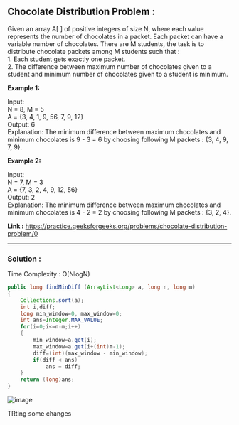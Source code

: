 <h2> Chocolate Distribution Problem : </h2>
Given an array A[ ] of positive integers of size N, where each value represents the number of chocolates in a packet. Each packet can have a variable number of chocolates. There are M students, the task is to distribute chocolate packets among M students such that : <br/>
1. Each student gets exactly one packet. <br/>
2. The difference between maximum number of chocolates given to a student and minimum number of chocolates given to a student is minimum. <br/>

**Example 1:**

Input: <br/>
N = 8, M = 5 <br/>
A = {3, 4, 1, 9, 56, 7, 9, 12} <br/>
Output: 6 <br/>
Explanation: The minimum difference between maximum chocolates and minimum chocolates is 9 - 3 = 6 by choosing following M packets : {3, 4, 9, 7, 9}. <br/>

**Example 2:**

Input: <br/>
N = 7, M = 3 <br/>
A = {7, 3, 2, 4, 9, 12, 56} <br/>
Output: 2 <br/>
Explanation: The minimum difference between maximum chocolates and minimum chocolates is 4 - 2 = 2 by choosing following M packets : {3, 2, 4}.


**Link :** https://practice.geeksforgeeks.org/problems/chocolate-distribution-problem/0


------------------------------------------------------------------------------------------------------------------------------------------------------


<h3> Solution : </h3>

Time Complexity : O(NlogN)

```java
public long findMinDiff (ArrayList<Long> a, long n, long m)
{
    Collections.sort(a);
    int i,diff;
    long min_window=0, max_window=0;
    int ans=Integer.MAX_VALUE;
    for(i=0;i<=n-m;i++)
    {
        min_window=a.get(i);
        max_window=a.get(i+(int)m-1);
        diff=(int)(max_window - min_window);
        if(diff < ans)
            ans = diff;
    }
    return (long)ans;
}
```
![image](https://user-images.githubusercontent.com/23376002/155646608-5059acbd-93b6-413c-886a-4819f8246539.png)

TRting some changes


